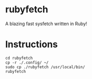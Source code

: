 # rubyfetch
A blazing fast sysfetch written in Ruby!

# Instructions
```git clone https://github.com/kapijawastaken/rubyfetch
cd rubyfetch
cp -r ./.config/ ~/
sudo cp ./rubyfetch /usr/local/bin/
rubyfetch
